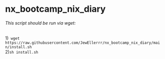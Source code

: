 # nx_bootcamp_nix_diary

###### This script should be run via wget:
1)``` wget https://raw.githubusercontent.com/JewEllerrr/nx_bootcamp_nix_diary/main/install.sh```  
2)``` sh install.sh ```
